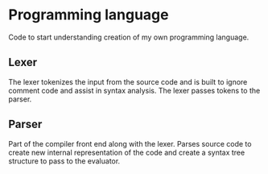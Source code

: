 # Programming language
Code to start understanding creation of my own programming language.

## Lexer
The lexer tokenizes the input from the source code and is built to ignore comment code and assist in syntax analysis. The lexer passes
tokens to the parser.

## Parser
Part of the compiler front end along with the lexer. Parses source code to create new internal representation of the code and create a
syntax tree structure to pass to the evaluator.

